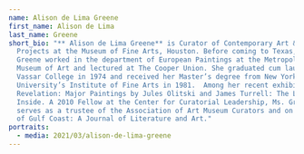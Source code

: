 ```yaml
---
name: Alison de Lima Greene
first_name: Alison de Lima
last_name: Greene
short_bio: "** Alison de Lima Greene** is Curator of Contemporary Art & Special
  Projects at the Museum of Fine Arts, Houston. Before coming to Texas, Ms.
  Greene worked in the department of European Paintings at the Metropolitan
  Museum of Art and lectured at The Cooper Union. She graduated cum laude from
  Vassar College in 1974 and received her Master’s degree from New York
  University’s Institute of Fine Arts in 1981.  Among her recent exhibitions are
  Revelation: Major Paintings by Jules Olitski and James Turrell: The Light
  Inside. A 2010 Fellow at the Center for Curatorial Leadership, Ms. Greene also
  serves as a trustee of the Association of Art Museum Curators and on the board
  of Gulf Coast: A Journal of Literature and Art."
portraits:
  - media: 2021/03/alison-de-lima-greene
---
```

